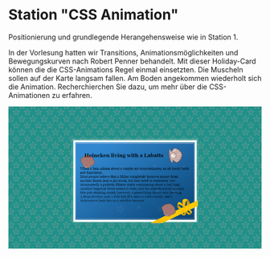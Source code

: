 # Station "CSS Animation"

Positionierung und grundlegende Herangehensweise wie in Station 1.

In der Vorlesung hatten wir Transitions, Animationsmöglichkeiten und Bewegungskurven nach Robert Penner behandelt.
Mit dieser Holiday-Card können die die CSS-Animations Regel einmal einsetzten. Die Muscheln sollen auf der Karte langsam fallen. Am Boden angekommen wiederholt sich die Animation.
Recherchierchen Sie dazu, um mehr über die CSS-Animationen zu erfahren.

![Designvorlage](designvorlage.png)
